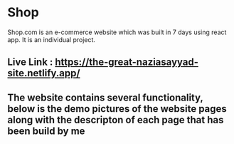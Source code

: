 # Shop 

 Shop.com is an e-commerce website which was  built in 7 days using react app. It is an individual project.

## Live Link : https://the-great-naziasayyad-site.netlify.app/

## The website contains several functionality, below is the demo pictures of the website pages along with the descripton of each page that has been build by me

